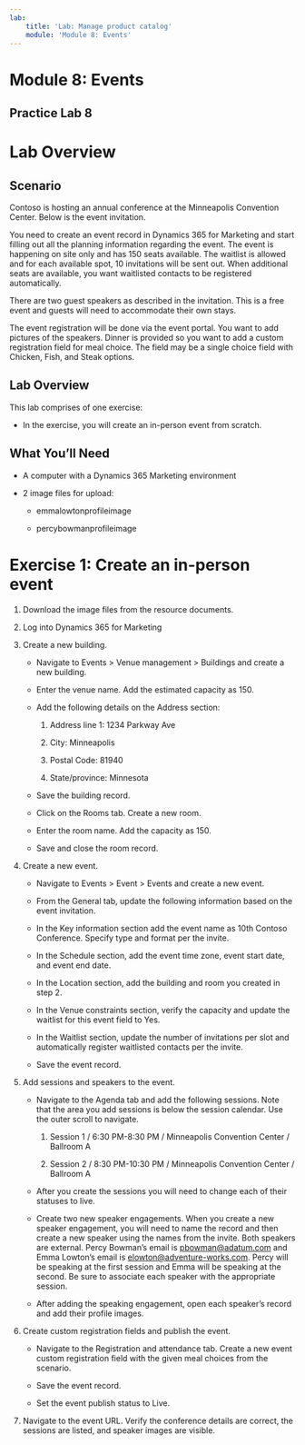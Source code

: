```yaml
---
lab:
    title: 'Lab: Manage product catalog'
    module: 'Module 8: Events'
---
```



Module 8: Events
=====

## Practice Lab 8


Lab Overview
============

Scenario
--------

Contoso is hosting an annual conference at the Minneapolis Convention Center.
Below is the event invitation.

You need to create an event record in Dynamics 365 for Marketing and start
filling out all the planning information regarding the event. The event is
happening on site only and has 150 seats available. The waitlist is allowed and
for each available spot, 10 invitations will be sent out. When additional seats
are available, you want waitlisted contacts to be registered automatically.

There are two guest speakers as described in the invitation. This is a free
event and guests will need to accommodate their own stays.

The event registration will be done via the event portal. You want to add
pictures of the speakers. Dinner is provided so you want to add a custom
registration field for meal choice. The field may be a single choice field with
Chicken, Fish, and Steak options.

Lab Overview
------------

This lab comprises of one exercise:

-   In the exercise, you will create an in-person event from scratch.

What You’ll Need
----------------

-   A computer with a Dynamics 365 Marketing environment

-   2 image files for upload:

    -   emmalowtonprofileimage

    -   percybowmanprofileimage

Exercise 1: Create an in-person event
=====================================

1.  Download the image files from the resource documents.

2.  Log into Dynamics 365 for Marketing

3.  Create a new building.

    - Navigate to Events \> Venue management \> Buildings and create a new
        building.

    - Enter the venue name. Add the estimated capacity as 150.

    - Add the following details on the Address section:

        1.  Address line 1: 1234 Parkway Ave

        2.  City: Minneapolis

        3.  Postal Code: 81940

        4.  State/province: Minnesota

    - Save the building record.

    - Click on the Rooms tab. Create a new room.

    - Enter the room name. Add the capacity as 150.

    - Save and close the room record.

4.  Create a new event.

    - Navigate to Events \> Event \> Events and create a new event.

    - From the General tab, update the following information based on the
        event invitation.

    - In the Key information section add the event name as 10th Contoso
        Conference. Specify type and format per the invite.

    - In the Schedule section, add the event time zone, event start date, and
        event end date.

    - In the Location section, add the building and room you created in step
        2.

    - In the Venue constraints section, verify the capacity and update the
        waitlist for this event field to Yes.

    - In the Waitlist section, update the number of invitations per slot and
        automatically register waitlisted contacts per the invite.

    - Save the event record.

5.  Add sessions and speakers to the event.

    - Navigate to the Agenda tab and add the following sessions. Note that the
        area you add sessions is below the session calendar. Use the outer
        scroll to navigate.

        1.  Session 1 / 6:30 PM-8:30 PM / Minneapolis Convention Center /
            Ballroom A

        2.  Session 2 / 8:30 PM-10:30 PM / Minneapolis Convention Center /
            Ballroom A

    - After you create the sessions you will need to change each of their
        statuses to live.

    - Create two new speaker engagements. When you create a new speaker
        engagement, you will need to name the record and then create a new
        speaker using the names from the invite. Both speakers are external.
        Percy Bowman’s email is <pbowman@adatum.com> and Emma Lowton’s email is
        <elowton@adventure-works.com>. Percy will be speaking at the first
        session and Emma will be speaking at the second. Be sure to associate
        each speaker with the appropriate session.

    - After adding the speaking engagement, open each speaker’s record and add
        their profile images.

6.  Create custom registration fields and publish the event.

    - Navigate to the Registration and attendance tab. Create a new event
        custom registration field with the given meal choices from the scenario.

    - Save the event record.

    - Set the event publish status to Live.

7.  Navigate to the event URL. Verify the conference details are correct, the
    sessions are listed, and speaker images are visible.

